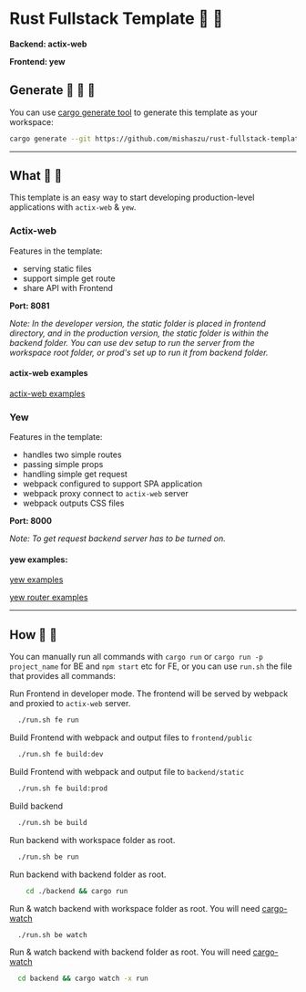 # Rust Fullstack Template :electric_plug: :battery:

**Backend: actix-web**

**Frontend: yew**

## Generate :sparkler: :sparkler: :floppy_disk:
You can use [cargo generate tool](https://crates.io/crates/cargo-generate) to generate this template as your workspace:
```sh
cargo generate --git https://github.com/mishaszu/rust-fullstack-template.git --branch main
```
---
## What :green_book: :mega:
This template is an easy way to start developing production-level applications with `actix-web` & `yew`.
### Actix-web
Features in the template:
- serving static files
- support simple get route
- share API with Frontend

**Port: 8081**

*Note:
In the developer version, the static folder is placed in frontend directory,
and in the production version, the static folder is within the backend folder.
You can use dev setup to run the server from the workspace root folder,
or prod's set up to run it from backend folder.*

#### actix-web examples
[actix-web examples](https://github.com/actix/examples)

### Yew
Features in the template:
- handles two simple routes
- passing simple props
- handling simple get request
- webpack configured to support SPA application
- webpack proxy connect to `actix-web` server
- webpack outputs CSS files

**Port: 8000**

*Note:
To get request backend server has to be turned on.*

#### yew examples:
[yew examples](https://github.com/yewstack/yew/tree/v0.17/examples)

[yew router examples](https://github.com/yewstack/yew/tree/v0.17/yew-router/examples)

---
## How :blue_book: :satellite:
You can manually run all commands with `cargo run` or `cargo run -p project_name` for BE and `npm start` etc for FE, or you can use `run.sh` the file that provides all commands:


Run Frontend in developer mode. The frontend will be served by webpack and proxied to `actix-web` server.
```sh
  ./run.sh fe run
```
Build Frontend with webpack and output files to `frontend/public`
```sh
  ./run.sh fe build:dev
```
Build Frontend with webpack and output file to `backend/static`
```sh
  ./run.sh fe build:prod
```
Build backend
```sh
  ./run.sh be build
```
Run backend with workspace folder as root.
```sh
  ./run.sh be run
```
Run backend with backend folder as root.
```sh
	cd ./backend && cargo run
```
Run & watch backend with workspace folder as root. You will need [cargo-watch](https://crates.io/crates/cargo-watch/3.1.1)
```sh
  ./run.sh be watch
```
Run & watch backend with backend folder as root. You will need [cargo-watch](https://crates.io/crates/cargo-watch/3.1.1)
```sh
  cd backend && cargo watch -x run
```

  
